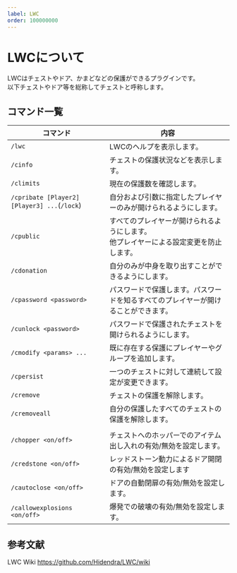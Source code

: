 ```yaml
---
label: LWC
order: 100000000
---
```

# LWCについて

LWCはチェストやドア、かまどなどの保護ができるプラグインです。<br>
以下チェストやドア等を総称してチェストと呼称します。

## コマンド一覧

|コマンド|内容|
|---|---|
|`/lwc`|LWCのヘルプを表示します。|
|`/cinfo`|チェストの保護状況などを表示します。|
|`/climits`|現在の保護数を確認します。|
|`/cpribate [Player2] [Player3] ...`(`/lock`)|自分および引数に指定したプレイヤーのみが開けられるようにします。|
|`/cpublic`|すべてのプレイヤーが開けられるようにします。<br>他プレイヤーによる設定変更を防止します。|
|`/cdonation`|自分のみが中身を取り出すことができるようにします。|
|`/cpassword <password>`|パスワードで保護します。パスワードを知るすべてのプレイヤーが開けることができます。|
|`/cunlock <password>`|パスワードで保護されたチェストを開けられるようにします。|
|`/cmodify <params> ...`|既に存在する保護にプレイヤーやグループを追加します。|
|`/cpersist`|一つのチェストに対して連続して設定が変更できます。|
|`/cremove`|チェストの保護を解除します。|
|`/cremoveall`|自分の保護したすべてのチェストの保護を解除します。|
|||
|`/chopper <on/off>`|チェストへのホッパーでのアイテム出し入れの有効/無効を設定します。|
|`/credstone <on/off>`|レッドストーン動力によるドア開閉の有効/無効を設定します|
|`/cautoclose <on/off>`|ドアの自動閉扉の有効/無効を設定します。|
|`/callowexplosions <on/off>`|爆発での破壊の有効/無効を設定します。|

## 参考文献

LWC Wiki
https://github.com/Hidendra/LWC/wiki
